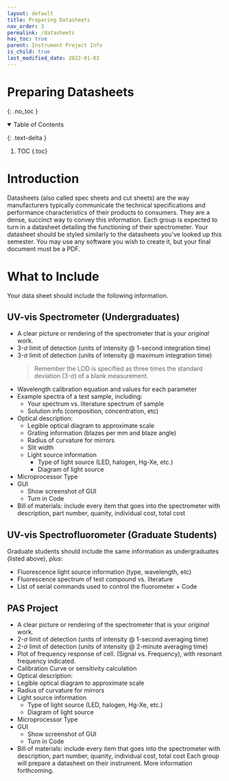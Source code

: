 ```yaml
---
layout: default
title: Preparing Datasheets
nav_order: 3
permalink: /datasheets
has_toc: true
parent: Instrument Project Info
is_child: true
last_modified_date: 2022-01-03
---
```




# Preparing Datasheets
{: .no_toc  }


<details open markdown="block">
  <summary>
  Table of Contents
  </summary>

  {: .text-delta }
1. TOC
{:toc}
</details>

# Introduction

Datasheets (also called spec sheets and cut sheets) are the way manufacturers typically communicate the technical specifications and performance characteristics of their products to consumers.  They are a dense, succinct way to convey this information.  Each group is expected to turn in a datasheet detailing the functioning of their spectrometer.  Your datasheet should be styled similarly to the datasheets you've looked up this semester.  You may use any software you wish to create it, but your final document must be a PDF.

# What to Include 

Your data sheet should include the following information.

## UV-vis Spectrometer (Undergraduates)

+ A clear picture or rendering of the spectrometer that is your *original* work.
+ 3-$\sigma$ limit of detection (units of intensity @ 1-second integration time)
+ 3-$\sigma$ limit of detection (units of intensity @ maximum integration time)
  > Remember the LOD is specified as three times the standard deviation (3-$\sigma$) of a blank measurement.
+ Wavelength calibration equation and values for each parameter
+ Example spectra of a test sample, including:
  + Your spectrum vs. literature spectrum of sample 
  + Solution info (composition, concentration, etc)
+ Optical description:
  + Legible optical diagram to approximate scale
  + Grating information (blazes per mm and blaze angle)
  + Radius of curvature for mirrors
  + Slit width
  + Light source information
	+ Type of light source (LED, halogen, Hg-Xe, etc.)
	+ Diagram of light source
+ Microprocessor Type
+ GUI
  + Show screenshot of GUI
  + Turn in Code
+ Bill of materials: include every item that goes into the spectrometer with description, part number, quanity, individual cost, total cost

## UV-vis Spectrofluorometer (Graduate Students)
Graduate students should include the same information as undergraduates (listed above), *plus*:
+ Fluorescence light source information (type, wavelength, etc)
+ Fluorescence spectrum of test compound vs. literature
+ List of serial commands used to control the fluorometer + Code

## PAS Project

+ A clear picture or rendering of the spectrometer that is your *original* work.
+ 2-$\sigma$ limit of detection (units of intensity @ 1-second averaging time)
+ 2-$\sigma$ limit of detection (units of intensity @ 2-minute averaging time)
+ Plot of frequency response of cell. (Signal vs. Frequency), with resonant frequency indicated.
+ Calibration Curve or sensitivity calculation
+ Optical description:
 + Legible optical diagram to approximate scale
  + Radius of curvature for mirrors
  + Light source information
	+ Type of light source (LED, halogen, Hg-Xe, etc.)
	+ Diagram of light source
+ Microprocessor Type
+ GUI
  + Show screenshot of GUI
  + Turn in Code
+ Bill of materials: include every item that goes into the spectrometer with description, part number, quanity, individual cost, total cost
Each group will prepare a datasheet on their instrument.  More information forthcoming.


<!-- --- -->

<!-- ## How to Write a Technical Report -->

<!-- Students often struggle to see the difference between lab notebooks and technical reports.  The lab notebook is an *exact* record of what you did in lab and should include everything you do; the technical report is the polished story summarizing your study and should be curated accordingly (curated for clarity, not to sweep findings under the rug!). -->

<!-- Follow the guidelines below when writing your report.  Your report should be formatted according to the [ACS Style Guide](https://pubs.acs.org/isbn/9780841239999#) (template below). -->

<!-- - Dr. Fischer's [Writing Tips]({{site.url}}/technical-reports/writing-guide) (based on common mistakes) -->
<!-- - Dr. Fischer's [Publication-quality Figures Guide]({{site.url}}/technical-reports/figures) -->
<!-- - You report should contain the following sections (click each link for info on that section): -->
<!--     - [Title and Abstract]({{site.url}}/technical-reports/title-abstract) -->
<!--     - [Introduction]({{site.url}}/technical-reports/introduction) -->
<!--     - [Materials and Methods]({{site.url}}/technical-reports/materials-methods) -->
<!--     - [Results and Discussion]({{site.url}}/technical-reports/results-discussion) -->
<!--     - [Conclusions]({{site.url}}/technical-reports/conclusion) -->
<!--     - [References]({{site.url}}/technical-reports/references) -->

<!-- ## How you'll be graded -->

<!-- - Each group will turn in one comprehensive technical report at the end of the semester, written as a team.   -->
<!-- - The writing of this report will be completed in stages.   -->
<!--   - You will submit sections throughout the semester and will be given *qualitative* feedback on that section.   -->
<!--   - You will then be expected to integrate this feedback into your report before submitting it at the end of the semester.   -->
<!--   - Peer review will also be used as a tool for providing feedback.   -->
  
<!--   *The more polished your draft is the more I am able to give you meaningful feedback and the higher your final grade will be!* -->

<!-- - Your final submission will be graded *quantitatively* according to the lab ***[report rubric](https://github.com/alphonse/alphonse.github.io/raw/master/chem370/pdf/lab-report-rubric.pdf)*** (PDF). -->

<!-- ## Examples & Templates -->


<!-- - [Microsoft Word Template](https://catamountwcu-my.sharepoint.com/:w:/g/personal/dfischer_wcu_edu/ESJSHEwCANhNuKW_bapC2ucB8LdVraBrW5pvEMGiCz6pFQ?e=YLd2of) -->
<!-- <\!-- - [Microsoft Word Template](https://catamountwcu-my.sharepoint.com/:w:/g/personal/dfischer_wcu_edu/ESJSHEwCANhNuKW_bapC2ucBCdRurIpvfxZ2FHRRTc7s9w?e=ILpNgr) -\-> -->

<!-- <\!-- - [Google Doc ACS-style Report Template](https://docs.google.com/document/d/1XhNYeBbJk1YYdBPF9YDNg7n3DBvBJ3z26qHK0V4ae70/view?usp=sharing) -\-> -->

<!-- <\!-- - [Example Report](https://github.com/dr-fischer/chem370/raw/master/assets/pdf/chem370_technical_report_example.pdf): This report, written by previous students, is an example of a "A" level report. -\-> -->

<!-- <\!-- - [Example technical report 1](https://github.com/alphonse/alphonse.github.io/raw/master/course-information/technical-reportsexamples/example-report-1.pdf) -->
<!-- - [Example technical report 2](https://github.com/alphonse/alphonse.github.io/raw/master/course-information/technical-reportsexamples/example-report-2.pdf) -\-> -->

<!-- <\!-- - Claim assignment [template](https://github.com/alphonse/alphonse.github.io/raw/master/CHEM191/assignments/claim-report-template.docx) and [guidelines](https://github.com/alphonse/alphonse.github.io/raw/master/chem370/pdf/lab-report-rubric.pdf). -\-> -->

